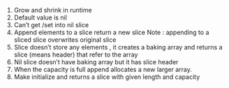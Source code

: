 1. Grow and shrink in runtime
2. Default value is nil
3. Can’t get /set into nil slice
4. Append elements to a slice return a new slice
Note : appending to a sliced slice overwrites original slice
5. Slice doesn’t store any elements , it creates a baking array and returns a slice (means header) that refer to the array
6. Nil slice doesn’t have baking array but it has slice header
7. When the capacity is full append allocates a new larger array.
8. Make initialize and returns a slice with given length and capacity